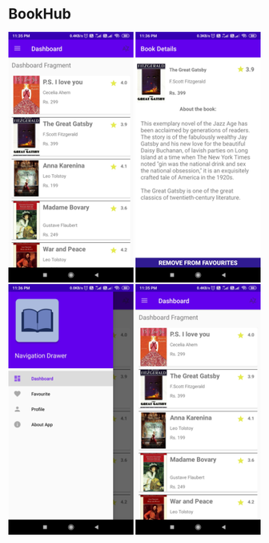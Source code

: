 # BookHub
<img src = 'https://github.com/abhi-s19/BookHub/blob/master/UI/Screenshot_2020-09-19-23-35-59-075_com.abhisek.bookhub.jpg' width='250' height='500'>  <img src = 'https://github.com/abhi-s19/BookHub/blob/master/UI/Screenshot_2020-09-19-23-36-09-261_com.abhisek.bookhub.jpg' width='250' height='500'>   <img src = 'https://github.com/abhi-s19/BookHub/blob/master/UI/Screenshot_2020-09-19-23-36-18-675_com.abhisek.bookhub.jpg' width='250' height='500'>  <img src = 'https://github.com/abhi-s19/BookHub/blob/master/UI/Screenshot_2020-09-19-23-35-59-075_com.abhisek.bookhub.jpg' width='250' height='500'>

